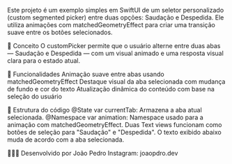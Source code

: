 Este projeto é um exemplo simples em SwiftUI de um seletor personalizado (custom segmented picker) entre duas opções: Saudação e Despedida.
Ele utiliza animações com matchedGeometryEffect para criar uma transição suave entre os botões selecionados.


🧠 Conceito
O customPicker permite que o usuário alterne entre duas abas — Saudação e Despedida — com um visual animado e uma resposta visual clara para o estado atual.

🔧 Funcionalidades
Animação suave entre abas usando matchedGeometryEffect
Destaque visual da aba selecionada com mudança de fundo e cor do texto
Atualização dinâmica do conteúdo com base na seleção do usuário


📄 Estrutura do código
@State var currentTab: Armazena a aba atual selecionada.
@Namespace var animation: Namespace usado para a animação com matchedGeometryEffect.
Duas Text views funcionam como botões de seleção para "Saudação" e "Despedida".
O texto exibido abaixo muda de acordo com a aba selecionada.

👨🏿‍💻 Desenvolvido por João Pedro 
Instagram: joaopdro.dev

